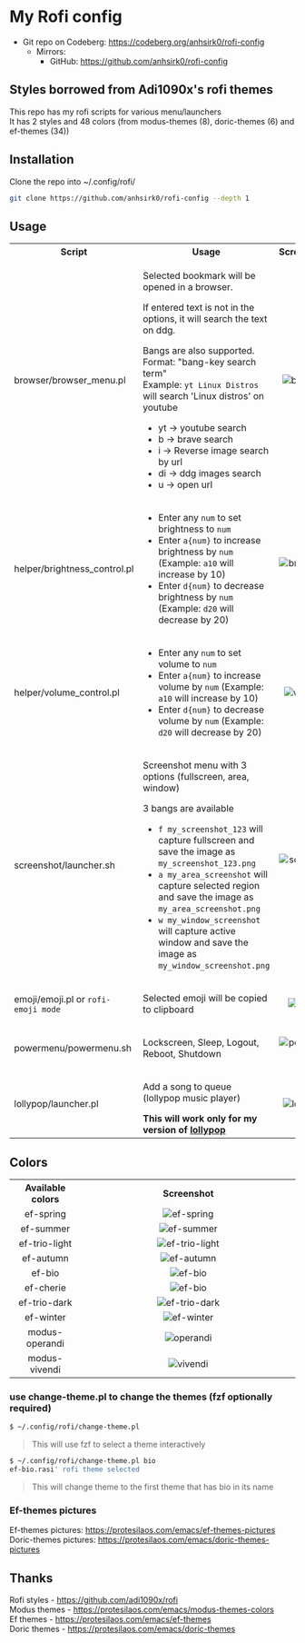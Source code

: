 # My Rofi config

+ Git repo on Codeberg: <https://codeberg.org/anhsirk0/rofi-config>
  - Mirrors:
    + GitHub: <https://github.com/anhsirk0/rofi-config>


## Styles borrowed from Adi1090x's rofi themes

This repo has my rofi scripts for various menu/launchers  
It has 2 styles and 48 colors (from modus-themes (8), doric-themes (6) and ef-themes (34))

## Installation
Clone the repo into ~/.config/rofi/
```bash
git clone https://github.com/anhsirk0/rofi-config --depth 1
```

## Usage
<table>
  <tbody>
    <tr>
      <th>Script</th>
      <th >Usage</th>
      <th align="center">Screenshot</th>
    </tr>
    <tr>
      <td>browser/browser_menu.pl</td>
      <td>
          <p>Selected bookmark will be opened in a browser.</p>
          <p>
            If entered text is not in the options, it will search the text on ddg.
          </p>
          <p>Bangs are also supported.
            <br/>
            Format: "bang-key search term"
            <br/>
            Example: <code>yt Linux Distros</code> will search 'Linux distros' on youtube</p>
        <ul>
          <li>yt -> youtube search</li>
          <li>b -> brave search</li>
          <li>i -> Reverse image search by url</li>
          <li>di -> ddg images search</li>
          <li>u -> open url</li>
        </ul>
      </td>
      <td align="center">
        <img alt="browser" src="https://i.postimg.cc/tJwxZXRw/browser.png"/>
      </td>
    </tr>
    <tr>
      <td>helper/brightness_control.pl</td>
      <td>
        <ul>
          <li>Enter any <code>num</code> to set brightness to <code>num</code></li>
          <li>
            Enter <code>a{num}</code> to increase brightness by <code>num</code> (Example: <code>a10</code> will increase by 10)
          </li>
          <li>
            Enter <code>d{num}</code> to decrease brightness by <code>num</code> (Example: <code>d20</code> will decrease by 20)
          </li>
        </ul>
      </td>
      <td align="center">
        <img alt="brightness" src="https://i.postimg.cc/k53vYymz/brightness.png"/>
      </td>
    </tr>
    <tr>
      <td>helper/volume_control.pl</td>
      <td>
        <ul>
          <li>Enter any <code>num</code> to set volume to <code>num</code></li>
          <li>
            Enter <code>a{num}</code> to increase volume by <code>num</code> (Example: <code>a10</code> will increase by 10)
          </li>
          <li>
            Enter <code>d{num}</code> to decrease volume by <code>num</code> (Example: <code>d20</code> will decrease by 20)
          </li>
        </ul>
      </td>
      <td align="center">
        <img alt="volume" src="https://i.postimg.cc/GhfQGCSc/volume.png"/>
      </td>
    </tr>
    <tr>
      <td>screenshot/launcher.sh</td>
      <td>
        <p>Screenshot menu with 3 options (fullscreen, area, window)</p>
        <p>3 bangs are available</p>
        <ul>
          <li>
            <code>f my_screenshot_123</code> will capture fullscreen and save the image as <code>my_screenshot_123.png</code>
          </li>
          <li>
            <code>a my_area_screenshot</code> will capture selected region and save the image as <code>my_area_screenshot.png</code>
          </li>
          <li>
            <code>w my_window_screenshot</code> will capture active window and save the image as <code>my_window_screenshot.png</code>
          </li>
        </ul>
      </td>
      <td align="center">
        <img alt="screenshot" src="https://i.postimg.cc/JzBQQ29j/screenshot.png"/>
      </td>
    </tr>
    <tr>
      <td>emoji/emoji.pl or <code>rofi-emoji mode</code></td>
      <td>
        <p>Selected emoji will be copied to clipboard</p>
      </td>
      <td align="center">
        <img alt="emoji" src="https://i.postimg.cc/QMJ14GSK/emoji.png"/>
      </td>
    </tr>
    <tr>
      <td>powermenu/powermenu.sh</td>
      <td>
        <p>Lockscreen, Sleep, Logout, Reboot, Shutdown</p>
      </td>
      <td align="center">
        <img alt="powermenu" src="https://i.postimg.cc/PxfZ03F3/powermenu.png"/>
      </td>
    </tr>
    <tr>
      <td>lollypop/launcher.pl</td>
      <td>
        <p>Add a song to queue (lollypop music player)</p>
        <strong>This will work only for my version of <a href="https://gitlab.com/anhsirk0/lollypop-music-player">lollypop</a></strong>
      </td>
      <td align="center">
        <img alt="lollypop" src="https://i.postimg.cc/nrCmhsxq/lollypop.png"/>
      </td>
    </tr>
  </tbody>
</table>

## Colors
<table>
  <tbody>
    <tr>
      <th align="center" style="width: 25%;">Available colors</th>
      <th align="center">Screenshot</th>
    </tr>
    <tr>
      <td align="center">ef-spring</td>
      <td align="center">
        <img alt="ef-spring" src="https://i.postimg.cc/Hx30xDy1/ef-spring.png"/>
      </td>
    </tr>
    <tr>
      <td align="center">ef-summer</td>
      <td align="center">
        <img alt="ef-summer" src="https://i.postimg.cc/zGWnhRgj/ef-summer.png"/>
      </td>
    </tr>
    <tr>
      <td align="center">ef-trio-light</td>
      <td align="center">
        <img alt="ef-trio-light" src="https://i.postimg.cc/RV27qTNh/ef-trio-light.png"/>
      </td>
    </tr>
    <tr>
      <td align="center">ef-autumn</td>
      <td align="center">
        <img alt="ef-autumn" src="https://i.postimg.cc/yd7XsYWT/ef-autumn.png"/>
      </td>
    </tr>
    <tr>
      <td align="center">ef-bio</td>
      <td align="center">
        <img alt="ef-bio" src="https://i.postimg.cc/DZCshr92/ef-bio.png"/>
      </td>
    </tr>
    <tr>
      <td align="center">ef-cherie</td>
      <td align="center">
        <img alt="ef-bio" src="https://i.postimg.cc/s2r54DPR/ef-cherie.png"/>
      </td>
    </tr>
    <tr>
      <td align="center">ef-trio-dark</td>
      <td align="center">
        <img alt="ef-trio-dark" src="https://i.postimg.cc/4ySz66P8/ef-trio-dark.png"/>
      </td>
    </tr>
    <tr>
      <td align="center">ef-winter</td>
      <td align="center">
        <img alt="ef-winter" src="https://i.postimg.cc/kX2NnHML/ef-winter.png"/>
      </td>
    </tr>
    <tr>
      <td align="center">modus-operandi</td>
      <td align="center">
        <img alt="operandi" src="https://i.postimg.cc/RCsQxmmc/operandi.png"/>
      </td>
    </tr>
    <tr>
      <td align="center">modus-vivendi</td>
      <td align="center">
        <img alt="vivendi" src="https://i.postimg.cc/wMvXRfXy/vivendi.png"/>
      </td>
    </tr>
  </tbody>
</table>

### use change-theme.pl to change the themes (fzf optionally required)
```bash
$ ~/.config/rofi/change-theme.pl 
```
> This will use fzf to select a theme interactively
```bash
$ ~/.config/rofi/change-theme.pl bio
ef-bio.rasi' rofi theme selected
```
> This will change theme to the first theme that has bio in its name

### Ef-themes pictures
Ef-themes pictures: https://protesilaos.com/emacs/ef-themes-pictures  
Doric-themes pictures: https://protesilaos.com/emacs/doric-themes-pictures  


## Thanks
Rofi styles - https://github.com/adi1090x/rofi  
Modus themes - https://protesilaos.com/emacs/modus-themes-colors  
Ef themes - https://protesilaos.com/emacs/ef-themes  
Doric themes - https://protesilaos.com/emacs/doric-themes  
